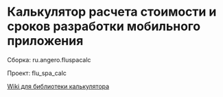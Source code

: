 # Калькулятор расчета стоимости и сроков разработки мобильного приложения

Сборка: ru.angero.fluspacalc

Проект: flu_spa_calc

[Wiki для библиотеки калькулятора](https://github.com/Angero/flu_estimate/wiki) 
 
